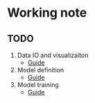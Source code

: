 # Working note

## TODO
1. Data IO and visualizaiton
    - [Guide](https://classroom.udacity.com/nanodegrees/nd013/parts/edf28735-efc1-4b99-8fbb-ba9c432239c8/modules/6b6c37bc-13a5-47c7-88ed-eb1fce9789a0/lessons/3fc8dd70-23b3-4f49-86eb-a8707f71f8dd/concepts/4b26b52d-8eed-4b04-91a6-f1d421bb04f1)
2. Model definition
    - [Guide](https://classroom.udacity.com/nanodegrees/nd013/parts/edf28735-efc1-4b99-8fbb-ba9c432239c8/modules/6b6c37bc-13a5-47c7-88ed-eb1fce9789a0/lessons/3fc8dd70-23b3-4f49-86eb-a8707f71f8dd/concepts/b6356fc5-5191-40ae-a2d9-3c8d2c2b37bb)
3. Model training
    - [Guide](https://classroom.udacity.com/nanodegrees/nd013/parts/edf28735-efc1-4b99-8fbb-ba9c432239c8/modules/6b6c37bc-13a5-47c7-88ed-eb1fce9789a0/lessons/3fc8dd70-23b3-4f49-86eb-a8707f71f8dd/concepts/bcab9479-40c8-4218-abd0-1de35032f15f)